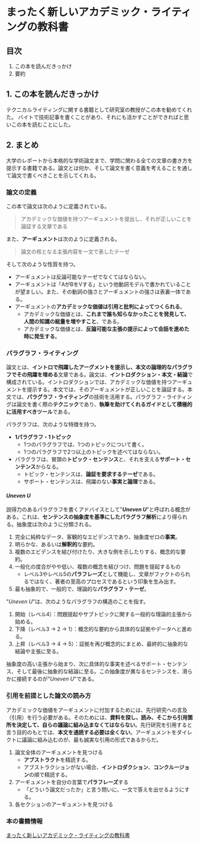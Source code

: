 # まったく新しいアカデミック・ライティングの教科書

## 目次
1. この本を読んだきっかけ
2. 要約

## 1. この本を読んだきっかけ
テクニカルライティングに関する書籍として研究室の教授がこの本を勧めてくれた。
バイトで技術記事を書くことがあり、それにも活かすことができればと思いこの本を読むことにした。

## 2. まとめ
大学のレポートから本格的な学術論文まで、学問に関わる全ての文章の書き方を提示する書籍である。論文とは何か、そして論文を書く意義を考えることを通して論文で書くべきことを示してくれる。

### 論文の定義
この本で論文は次のように定義されている。
> アカデミックな価値を持つアーギュメントを提出し、それが正しいことを論証する文章である

また、**アーギュメント**は次のように定義される。
> 論文の核となる主張内容を一文で表したテーゼ

そして次のような性質を持つ。
- アーギュメントは反論可能なテーゼでなくてはならない。
- アーギュメントは「AがBをVする」という他動詞モデルで書かれていることが望ましい。また、その動詞の強さとアーギュメントの強さは表裏一体である。
- アーギュメントの**アカデミックな価値は引用と批判によってつくられる**。
    - アカデミックな価値とは、**これまで誰も知らなかったことを発見して、人間の知識の総量を増やすこと**、である。
    - アカデミックな価値とは、**反論可能な主張の提示によって会話を進めた時に発生する**。

### パラグラフ・ライティング
論文とは、**イントロで飛躍したアーグメントを提示し、本文の論理的なパラグラフでその飛躍を埋める**文章である。論文は、**イントロダクション・本文・結論**で構成されている。イントロダクションでは、アカデミックな価値を持つアーギュメントを提示する。本文では、そのアーギュメントが正しいことを論証する。本文では、**パラグラフ・ライティング**の技術を活用する。パラグラフ・ライティングは論文を書く際の**テクニック**であり、**執筆を助けてくれるガイドとして積極的に活用すべきツール**である。

パラグラフは、次のような特徴を持つ。
- **1パラグラフ・1トピック**
    - 1つのパラグラフでは、1つのトピックについて書く。
    - 1つのパラグラフで2つ以上のトピックを述べてはならない。
- パラグラフは、冒頭の**トピック・センテンス**と、それを支える**サポート・センテンス**からなる。
    - トピック・センテンスは、**論証を要求するテーゼ**である。
    - サポート・センテンスは、飛躍のない**事実と論理**である。

#### *Uneven U*
説得力のあるパラグラフを書くアドバイスとして"***Uneven U***"と呼ばれる概念がある。これは、**センテンスの抽象度を基準にしたパラグラフ解析**により得られる。抽象度は次のように分類される。
1. 完全に純粋なデータ、客観的なエビデンスであり、抽象度ゼロの**事実**。
2. 明らかな、あるいは**解釈的**な要約。
3. 複数のエビデンスを結び付けたり、大きな例を示したりする、概念的な要約。
4. 一般化の度合がやや低い、複数の概念を結びつけ、問題を提起するもの
    - レベル3やレベル5の**パラフレーズ**として機能し、文章がファクトのられるではなく、著者の至高のプロセスであるという印象を生み出す。
5. 最も抽象的で、一般的で、理論的な**パラグラフ・テーゼ**。

"*Uneven U*"は、次のようなパラグラフの構造のことを指す。
1. 開始（レベル4）：問題提起やサブトピックに関する一般的な理論的主張から始める。
2. 下降（レベル3 → 2 → 1）：概念的な要約から具体的な証拠やデータへと進める。
3. 上昇（レベル3 → 4 → 5）：証拠を再び概念的にまとめ、最終的に抽象的な結論や主張に至る。

抽象度の高い主張から始まり、次に具体的な事実を述べるサポート・センテンス、そして最後に抽象的な結論に至る。この抽象度が異なるセンテンスを、滑らかに接続するのが"*Uneven U*"である。

### 引用を前提とした論文の読み方
アカデミックな価値をアーギュメントに付加するためには、先行研究への言及（引用）を行う必要がある。そのためには、**資料を探し、読み、そこから引用箇所を決定して、自らの議論に組み込まなくてはならない**。先行研究を引用すると言う目的のもとでは、**本文を通読する必要は全くない**。アーギュメントをダイレクトに議論に組み込むのが、最も誠実な引用の形式であるからだ。

1. 論文全体のアーギュメントを見つける
    - **アブストラクト**を精読する。
    - アブストラクションがない場合、**イントロダクション**、**コンクルージョン**の順で精読する。
2. アーギュメントを自分の言葉で**パラフレーズ**する
    - 「どういう論文だったか」と言う問いに、一文で答えを出せるようにする。
3. 各セクションのアーギュメントを見つける


### 本の書籍情報
[まったく新しいアカデミック・ライティングの教科書](https://books.kobunsha.com/book/b10125593.html)